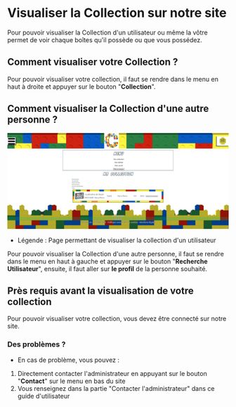 # Visualiser la Collection sur notre site

Pour pouvoir visualiser la Collection d'un utilisateur ou même la vôtre permet de voir chaque boîtes qu'il possède ou que vous possédez.

## Comment visualiser votre Collection ?

Pour pouvoir visualiser votre collection, il faut se rendre dans le menu en haut à droite et appuyer sur le bouton "**Collection**".

## Comment visualiser la Collection d'une autre personne ?

<!-- <img src="../../img/VisualiserCollection.png" alt="VisualiserCollection" width="1000px"> -->
![Page permettant de visualiser la collection d'un utilisateur](img/VisualiserCollection.png)
- Légende : Page permettant de visualiser la collection d'un utilisateur

Pour pouvoir visualiser la Collection d'une autre personne, il faut se rendre dans le menu en haut à gauche et appuyer sur le bouton "**Recherche Utilisateur**", ensuite, il faut aller sur **le profil** de la personne souhaité.

## Près requis avant la visualisation de votre collection

Pour pouvoir visualiser votre collection, vous devez être connecté sur notre site.

### Des problèmes ?

- En cas de problème, vous pouvez :

1. Directement contacter l'administrateur en appuyant sur le bouton "**Contact**" sur le menu en bas du site
2. Vous renseignez dans la partie "Contacter l'administrateur" dans ce guide d'utilisateur

